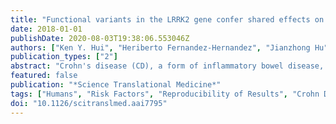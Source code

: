 ```yaml
---
title: "Functional variants in the LRRK2 gene confer shared effects on risk for Crohn's disease and Parkinson's disease"
date: 2018-01-01
publishDate: 2020-08-03T19:38:06.553046Z
authors: ["Ken Y. Hui", "Heriberto Fernandez-Hernandez", "Jianzhong Hu", "Adam Schaffner", "Nathan Pankratz", "Nai-Yun Hsu", "Ling-Shiang Chuang", "Shai Carmi", "Nicole Villaverde", "Xianting Li", "Manual Rivas", "Adam P. Levine", "Xiuliang Bao", "Philippe R. Labrias", "Talin Haritunians", "Darren Ruane", "Kyle Gettler", "Ernie Chen", "Dalin Li", "Elena R. Schiff", "Nikolas Pontikos", "Nir Barzilai", "Steven R. Brant", "Susan Bressman", "Adam S. Cheifetz", "Lorraine N. Clark", "Mark J. Daly", "Robert J. Desnick", "Richard H. Duerr", "Seymour Katz", "Todd Lencz", "Richard H. Myers", "Harry Ostrer", "Laurie Ozelius", "Haydeh Payami", "Yakov Peter", "John D. Rioux", "Anthony W. Segal", "William K. Scott", "Mark S. Silverberg", "Jeffery M. Vance", "Iban Ubarretxena-Belandia", "Tatiana Foroud", "Gil Atzmon", "Itsik Pe'er", "Yiannis Ioannou", "Dermot P. B. McGovern", "Zhenyu Yue", "Eric E. Schadt", "Judy H. Cho", "Inga Peter"]
publication_types: ["2"]
abstract: "Crohn's disease (CD), a form of inflammatory bowel disease, has a higher prevalence in Ashkenazi Jewish than in non-Jewish European populations. To define the role of nonsynonymous mutations, we performed exome sequencing of Ashkenazi Jewish patients with CD, followed by array-based genotyping and association analysis in 2066 CD cases and 3633 healthy controls. We detected association signals in the LRRK2 gene that conferred risk for CD (N2081D variant, P = 9.5 × 10-10) or protection from CD (N551K variant, tagging R1398H-associated haplotype, P = 3.3 × 10-8). These variants affected CD age of onset, disease location, LRRK2 activity, and autophagy. Bayesian network analysis of CD patient intestinal tissue further implicated LRRK2 in CD pathogenesis. Analysis of the extended LRRK2 locus in 24,570 CD cases, patients with Parkinson's disease (PD), and healthy controls revealed extensive pleiotropy, with shared genetic effects between CD and PD in both Ashkenazi Jewish and non-Jewish cohorts. The LRRK2 N2081D CD risk allele is located in the same kinase domain as G2019S, a mutation that is the major genetic cause of familial and sporadic PD. Like the G2019S mutation, the N2081D variant was associated with increased kinase activity, whereas neither N551K nor R1398H variants on the protective haplotype altered kinase activity. We also confirmed that R1398H, but not N551K, increased guanosine triphosphate binding and hydrolyzing enzyme (GTPase) activity, thereby deactivating LRRK2. The presence of shared LRRK2 alleles in CD and PD provides refined insight into disease mechanisms and may have major implications for the treatment of these two seemingly unrelated diseases."
featured: false
publication: "*Science Translational Medicine*"
tags: ["Humans", "Risk Factors", "Reproducibility of Results", "Crohn Disease", "Genetic Predisposition to Disease", "Alleles", "Gene Frequency", "Genome", "Human", "Phenotype", "Genetic Loci", "Autophagy", "Cytoskeleton", "Exome", "Gene Regulatory Networks", "Genetic Variation", "Leucine-Rich Repeat Serine-Threonine Protein Kinase-2", "Macrophages", "Odds Ratio", "Open Reading Frames", "Parkinson Disease", "Whole Exome Sequencing", "*Genetic Predisposition to Disease", "*Genetic Variation", "Crohn Disease/*enzymology/*genetics", "Cytoskeleton/metabolism", "Exome/genetics", "Leucine-Rich Repeat Serine-Threonine Protein Kinase-2/*genetics", "Macrophages/metabolism/pathology", "Open Reading Frames/genetics", "Parkinson Disease/*enzymology/*genetics"]
doi: "10.1126/scitranslmed.aai7795"
---
```


